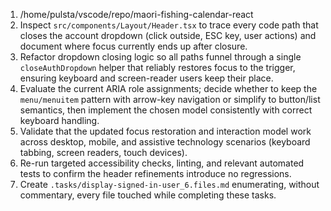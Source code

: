 1. /home/pulsta/vscode/repo/maori-fishing-calendar-react
2. Inspect `src/components/Layout/Header.tsx` to trace every code path that closes the account dropdown (click outside, ESC key, user actions) and document where focus currently ends up after closure.
3. Refactor dropdown closing logic so all paths funnel through a single `closeAuthDropdown` helper that reliably restores focus to the trigger, ensuring keyboard and screen-reader users keep their place.
4. Evaluate the current ARIA role assignments; decide whether to keep the `menu/menuitem` pattern with arrow-key navigation or simplify to button/list semantics, then implement the chosen model consistently with correct keyboard handling.
5. Validate that the updated focus restoration and interaction model work across desktop, mobile, and assistive technology scenarios (keyboard tabbing, screen readers, touch devices).
6. Re-run targeted accessibility checks, linting, and relevant automated tests to confirm the header refinements introduce no regressions.
7. Create `.tasks/display-signed-in-user_6.files.md` enumerating, without commentary, every file touched while completing these tasks.
